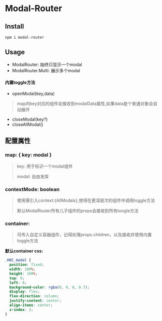 # Modal-Router

## Install

`npm i modal-router`

## Usage

- ModalRouter: 始终只显示一个modal
- ModalRouter.Multi: 展示多个modal

#### 内置toggle方法

- openModal(key,data)
>map内key对应的组件会接收到modalData属性,如果data是个普通对象会自动展开
- closeModal(key?)
- closeAllModal()

## 配置属性

### map: { key: modal }
>key: 用于标识一个modal组件
>
>modal: 自由发挥

### contextMode: boolean
>使用需引入context:{AllModals},使得在更深层次的组件中调用toggle方法
>
>默认ModalRouter所有儿子组件的props会接收到所有toogle方法

### container:
>可传入自定义容器组件，记得处理props.children，以及接收并使用内置toggle方法

__默认container css:__
```css
.HOC_modal {
  position: fixed;
  width: 100%;
  height: 100%;
  top: 0;
  left: 0;
  background-color: rgba(0, 0, 0, 0.7);
  display: flex;
  flex-direction: column;
  justify-content: center;
  align-items: center;
  z-index: 2;
}
```
